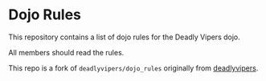 Dojo Rules
==========

This repository contains a list of dojo rules for the Deadly Vipers dojo.

All members should read the rules.

This repo is a fork of `deadlyvipers/dojo_rules` originally from  [deadlyvipers](https://github.com/deadlyvipers).
